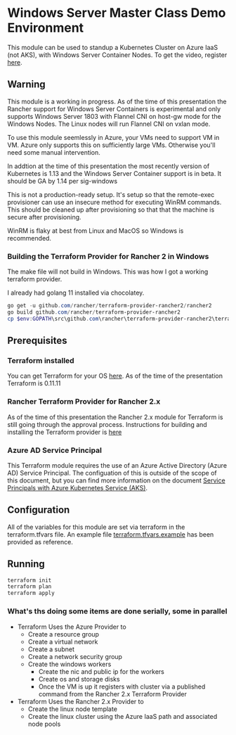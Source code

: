 # Windows Server Master Class Demo Environment

This module can be used to standup a Kubernetes Cluster on Azure IaaS (not AKS), with Windows Server Container Nodes.  To get the video, register [here](https://info.rancher.com/running-windows-server-containers).

## Warning

This module is a working in progress.  As of the time of this presentation the Rancher support for Windows Server Containers is experimental and only supports Windows Server 1803 with Flannel CNI on host-gw mode for the Windows Nodes.  The Linux nodes will run Flannel CNI on vxlan mode.

To use this module seemlessly in Azure, your VMs need to support VM in VM.  Azure only supports this on sufficiently large VMs.  Otherwise you'll need some manual intervention.

In addtion at the time of this presentation the most recently version of Kubernetes is 1.13 and the Windows Server Container support is in beta.  It should be GA by 1.14 per sig-windows

This is not a production-ready setup.  It's setup so that the remote-exec provisioner can use an insecure method for executing WinRM commands. This should be cleaned up after provisioning so that that the machine is secure after provisioning.

WinRM is flaky at best from Linux and MacOS so Windows is recommended.

### Building the Terraform Provider for Rancher 2 in Windows

The make file will not build in Windows.  This was how I got a working terraform provider.  

I already had golang 11 installed via chocolatey.

```powershell
go get -u github.com/rancher/terraform-provider-rancher2/rancher2
go build github.com/rancher/terraform-provider-rancher2
cp $env:GOPATH\src\github.com\rancher\terraform-provider-rancher2\terraform-provider-rancher2.exe .\.terraform\plugins\windows_amd64\
```

## Prerequisites

### Terraform installed

You can get Terraform for your OS [here](https://www.terraform.io/downloads.html).  As of the time of the presentation Terraform is 0.11.11

### Rancher Terraform Provider for Rancher 2.x

As of the time of this presentation the Rancher 2.x module for Terraform is still going through the approval process.  Instructions for building and installing the Terraform provider is [here](https://github.com/rancher/terraform-provider-rancher2/#building-the-provider)

### Azure AD Service Principal

This Terraform module requires the use of an Azure Active Directory (Azure AD) Service Principal.  The configuation of this is outside of the scope of this document, but you can find more information on the document [Service Principals with Azure Kubernetes Service (AKS)](https://docs.microsoft.com/en-us/azure/aks/kubernetes-service-principal).

## Configuration

All of the variables for this module are set via terraform in the terraform.tfvars file.  An example file [terraform.tfvars.example](terraform.tfvars.example) has been provided as reference.

## Running

```bash
terraform init
terraform plan
terraform apply
```

### What's ths doing some items are done serially, some in parallel

- Terraform Uses the Azure Provider to
  - Create a resource group
  - Create a virtual network
  - Create a subnet
  - Create a network security group
  - Create the windows workers
    - Create the nic and public ip for the workers
    - Create os and storage disks
    - Once the VM is up it registers with cluster via a published command from the Rancher 2.x Terraform Provider
- Terraform Uses the Rancher 2.x Provider to
  - Create the linux node template
  - Create the linux cluster using the Azure IaaS path and associated node pools

